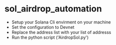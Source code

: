 # sol_airdrop_automation
 
- Setup your Solana Cli envirment on your machine
- Set the configuration to Devnet
- Replace the address list with your list of addresss
- Run the python script ('AirdropSol.py')
